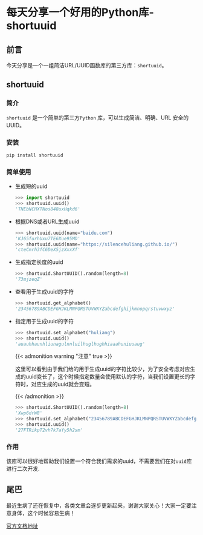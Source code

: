 # 每天分享一个好用的Python库-shortuuid


## 前言

今天分享是一个一组简洁URL/UUID函数库的第三方库：`shortuuid`。

## shortuuid

### 简介

`shortuuid` 是一个简单的第三方`Python` 库，可以生成简洁、明确、URL 安全的 UUID。

### 安装

```python
pip install shortuuid
```

### 简单使用

- 生成短的uuid

  ```python
  >>> import shortuuid
  >>> shortuuid.uuid()
  'TNEbNCHXTNos848uxHqkd6'
  ```
  
- 根据DNS或者URL生成uuid

  ```python
  >>> shortuuid.uuid(name="baidu.com")
  'KJ65furhUxu7TE6Xue95MD'
  >>> shortuuid.uuid(name="https://silencehuliang.github.io/")
  'cteCmrh3fC6DeX5jzXxxXf'
  ```

- 生成指定长度的uuid

  ```python
  >>> shortuuid.ShortUUID().random(length=8)
  '73mjzeqZ'
  ```

- 查看用于生成uuid的字符

  ```python
  >>> shortuuid.get_alphabet()
  '23456789ABCDEFGHJKLMNPQRSTUVWXYZabcdefghijkmnopqrstuvwxyz'
  ```

- 指定用于生成uuid的字符

  ```python
  >>> shortuuid.set_alphabet("huliang")
  >>> shortuuid.uuid()
  'auauhhaunhliunagulnnluilhuglhughhiaaahuniuuaug'
  ```

  {{< admonition warning "注意" true >}}

  这里可以看到由于我们给的用于生成uuid的字符比较少，为了安全考虑对应生成的uuid变长了，这个时候指定数量会使用默认的字符，当我们设置更长的字符时，对应生成的uuid就会变短。

  {{< /admonition >}}

  ```python
  >>> shortuuid.ShortUUID().random(length=8)
  'Xwp6drW8'
  >>> shortuuid.set_alphabet("23456789ABCDEFGHJKLMNPQRSTUVWXYZabcdefghijkmnopqrstuvwxy")
  >>> shortuuid.uuid()
  '27FTRikpT2vh7k7aYy5h2sm'
  ```

  


### 作用

该库可以很好地帮助我们设置一个符合我们需求的uuid，不需要我们在对`uuid`库进行二次开发.

## 尾巴

最近生病了还在恢复中，各类文章会逐步更新起来，谢谢大家关心！大家一定要注意身体，这个时候容易生病！

[官方文档地址](https://pypi.org/project/shortuuid/)


